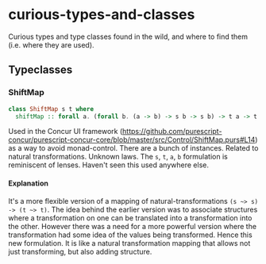 # curious-types-and-classes
Curious types and type classes found in the wild, and where to find them (i.e. where they are used).


## Typeclasses

### ShiftMap

```purescript
class ShiftMap s t where
  shiftMap :: forall a. (forall b. (a -> b) -> s b -> s b) -> t a -> t a
```

Used in the Concur UI framework (https://github.com/purescript-concur/purescript-concur-core/blob/master/src/Control/ShiftMap.purs#L14) as a way to avoid monad-control. There are a bunch of instances. Related to natural transformations. Unknown laws. The `s`, `t`, `a`, `b` formulation is reminiscent of lenses. Haven't seen this used anywhere else.

#### Explanation

It's a more flexible version of a mapping of natural-transformations `(s ~> s) -> (t ~> t)`. The idea behind the earlier version was to associate structures where a transformation on one can be translated into a transformation into the other. However there was a need for a more powerful version where the transformation had some idea of the values being transformed. Hence this new formulation. It is like a natural transformation mapping that allows not just transforming, but also adding structure.
